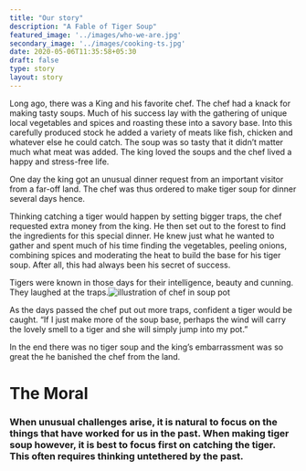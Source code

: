 ```yaml
---
title: "Our story"
description: "A Fable of Tiger Soup"
featured_image: '../images/who-we-are.jpg'
secondary_image: '../images/cooking-ts.jpg'
date: 2020-05-06T11:35:58+05:30
draft: false
type: story
layout: story
---
```


Long ago, there was a King and his favorite chef. The chef had a knack for making tasty soups. Much of his success lay with the gathering of unique local vegetables and spices and roasting these into a savory base. Into this carefully produced stock he added a variety of meats like fish, chicken and whatever else he could catch. The soup was so tasty that it didn’t matter much what meat was added. The king loved the soups and the chef lived a happy and stress-free life.

One day the king got an unusual dinner request from an important visitor from a far-off land. The chef was thus ordered to make tiger soup for dinner several days hence. 

Thinking catching a tiger would happen by setting bigger traps, the chef requested 
extra money from the king. He then set out to the forest to find the ingredients for this special dinner. He knew just what he wanted to gather and spent much of his time finding the vegetables, peeling onions, combining spices and moderating the heat to build the base for his tiger soup. After all, this had always been his secret of success. 

Tigers were known in those days for their intelligence, beauty and cunning. They laughed at the traps.![illustration of chef in soup pot](../images/cooking-ts.jpg)

As the days passed the chef put out more traps, confident a tiger would be caught. “If I just make more of the soup base, perhaps the wind will carry the lovely smell to a tiger and she will simply jump into my pot.” 

In the end there was no tiger soup and the king’s embarrassment was so great the he banished the chef from the land. 

# The Moral

### When unusual challenges arise, it is natural to focus on the things that have worked for us in the past. When making tiger soup however, it is best to focus first on catching the tiger. This often requires thinking untethered by the past.